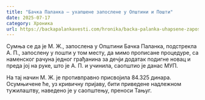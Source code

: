 ```yaml
---
title: "Бачка Паланка – ухапшене запослене у Општини и Пошти"
date: 2025-07-17
category: Хроника
url: https://backapalankavesti.com/hronika/backa-palanka-uhapsene-zaposlene-u-opstini-i-posti/
---
```


Сумња се да је М. Ж., запослена у Општини Бачка Паланка, подстрекла А. П., запослену у пошти у том месту, да мимо прописане процедуре, са наменског рачуна једног грађанина за дечји додатак подигне новац и преда јој на руке, што је А. П. и учинила, саопштио је данас МУП.

На тај начин М. Ж. је противправно присвојила 84.325 динара. Осумњичене ће, уз кривичну пријаву, бити приведене надлежном тужилаштву, наведено је у саопштењу, преноси Тањуг.
